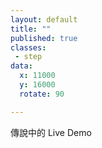 ```yaml
---
layout: default
title: ""
published: true
classes:
 - step
data:
  x: 11000
  y: 16000
  rotate: 90

---
```


傳說中的 Live Demo

